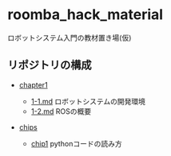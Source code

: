 # roomba_hack_material
ロボットシステム入門の教材置き場(仮)

## リポジトリの構成

- [chapter1](chapter1)
    - [1-1.md](chapter1/1-1.md) ロボットシステムの開発環境
    - [1-2.md](chapter1/1-2.md) ROSの概要

- [chips](chips)
    - [chip1](chip1.md) pythonコードの読み方